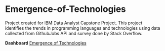 # Emergence-of-Technologies
Project created for IBM Data Analyst Capstone Project. This project identifies the trends in programming languages and technologies using data collected from GithubJobs API and survey done by Stack Overflow.

<b> Dashboard </b>
<a href = https://dataplatform.cloud.ibm.com/dashboards/655a9497-b6f6-4f9a-a2b4-a9d5faefb911/view/4234dc603f9317ea63f3bde4079c7e007c3f220fb0bbd005858c7b490f362497a8681595c87e4358dc160d63a1be445cc0> Emergence of Technologies</a>

